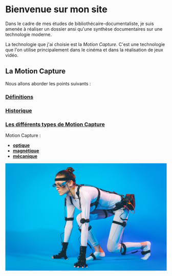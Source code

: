 

# Bienvenue sur mon site

Dans le cadre de mes études de bibliothécaire-documentaliste, je suis amenée à réaliser un dossier ansi qu'une synthèse documentaires sur une technologie moderne.

La technologie que j'ai choisie est la _Motion Capture_. C'est une technologie que l'on utilise principalement dans le cinéma et dans la réalisation de jeux vidéo.

## La Motion Capture

Nous allons aborder les points suivants :

### [Définitions](definitions.md)
### [Historique](histoire.md)
### [Les différents types de Motion Capture](typesmotioncapture.md)
Motion Capture : 
- [**optique**](optique.md)
- [**magnétique**](magnetique.md)
- [**mécanique**](mecanique.md)




![Illustration](Images/what-is-motion-capture-1024x683.jpg)


